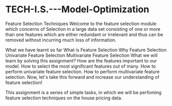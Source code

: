 # TECH-I.S.---Model-Optimization
Feature Selection Techniques
Welcome to the feature selection module which concerns of Selection in a large data set consisting of one or more than one features which are either redundant or irrelevant and thus can be removed without incurring much loss of information.

What we have learnt so far
What is Feature Selection
Why Feature Selection
Univariate Feature Selection
Multivariate Feature Selection
What we will learn by solving this assignment?
How are the features important to our model.
How to select the most significant features out of many.
How to perform univariate feature selection.
How to perform multivariate feature selection.
Now, let's take this forward and increase our understanding of feature selection!

This assignment is a series of simple tasks, in which we will be perfoming feature selection techniques on the house pricing data.
